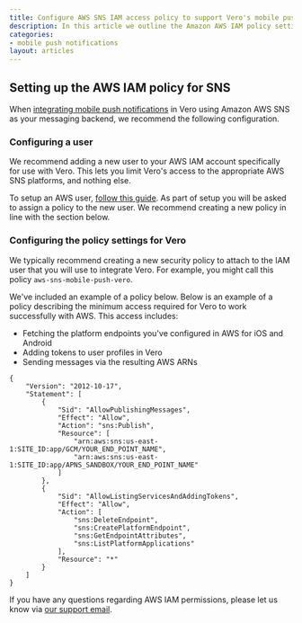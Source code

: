 ```yaml
---
title: Configure AWS SNS IAM access policy to support Vero's mobile push notifications
description: In this article we outline the Amazon AWS IAM policy settings you need in order to setup push notifications with AWS in Vero.
categories:
- mobile push notifications 
layout: articles
---
```


## Setting up the AWS IAM policy for SNS
    
When [integrating mobile push notifications]({{site.data.links.articles.push_integration}}) in Vero using Amazon AWS SNS as your messaging backend, we recommend the following configuration.

### Configuring a user

We recommend adding a new user to your AWS IAM account specifically for use with Vero. This lets you limit Vero's access to the appropriate AWS SNS platforms, and nothing else.

To setup an AWS user, [follow this guide](https://docs.aws.amazon.com/IAM/latest/UserGuide/id_users_create.html). As part of setup you will be asked to assign a policy to the new user. We recommend creating a new policy in line with the section below.

### Configuring the policy settings for Vero

We typically recommend creating a new security policy to attach to the IAM user that you will use to integrate Vero. For example, you might call this policy `aws-sns-mobile-push-vero`.

We've included an example of a policy below. Below is an example of a policy describing the minimum access required for Vero to work successfully with AWS. This access includes:

- Fetching the platform endpoints you've configured in AWS for iOS and Android
- Adding tokens to user profiles in Vero
- Sending messages via the resulting AWS ARNs

```
{
    "Version": "2012-10-17",
    "Statement": [
        {
            "Sid": "AllowPublishingMessages",
            "Effect": "Allow",
            "Action": "sns:Publish",
            "Resource": [
                "arn:aws:sns:us-east-1:SITE_ID:app/GCM/YOUR_END_POINT_NAME",
                "arn:aws:sns:us-east-1:SITE_ID:app/APNS_SANDBOX/YOUR_END_POINT_NAME"
            ]
        },
        {
            "Sid": "AllowListingServicesAndAddingTokens",
            "Effect": "Allow",
            "Action": [
                "sns:DeleteEndpoint",
                "sns:CreatePlatformEndpoint",
                "sns:GetEndpointAttributes",
                "sns:ListPlatformApplications"
            ],
            "Resource": "*"
        }
    ]
}
```

If you have any questions regarding AWS IAM permissions, please let us know via [our support email]({{site.data.links.articles.email_us}}).
